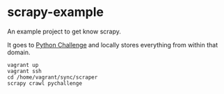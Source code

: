# scrapy-example

An example project to get know scrapy.

It goes to [Python Challenge](http://www.pythonchallenge.com/) and locally stores everything from within that domain.

```
vagrant up
vagrant ssh
cd /home/vagrant/sync/scraper
scrapy crawl pychallenge
```
